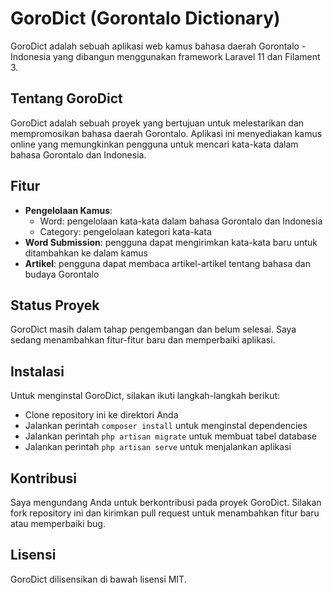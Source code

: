 # GoroDict (Gorontalo Dictionary)

GoroDict adalah sebuah aplikasi web kamus bahasa daerah Gorontalo - Indonesia yang dibangun menggunakan framework Laravel 11 dan Filament 3.

## Tentang GoroDict

GoroDict adalah sebuah proyek yang bertujuan untuk melestarikan dan mempromosikan bahasa daerah Gorontalo. Aplikasi ini menyediakan kamus online yang memungkinkan pengguna untuk mencari kata-kata dalam bahasa Gorontalo dan Indonesia.

## Fitur

* **Pengelolaan Kamus**:
    + Word: pengelolaan kata-kata dalam bahasa Gorontalo dan Indonesia
    + Category: pengelolaan kategori kata-kata
* **Word Submission**: pengguna dapat mengirimkan kata-kata baru untuk ditambahkan ke dalam kamus
* **Artikel**: pengguna dapat membaca artikel-artikel tentang bahasa dan budaya Gorontalo

## Status Proyek

GoroDict masih dalam tahap pengembangan dan belum selesai. Saya sedang menambahkan fitur-fitur baru dan memperbaiki aplikasi.

## Instalasi

Untuk menginstal GoroDict, silakan ikuti langkah-langkah berikut:

* Clone repository ini ke direktori Anda
* Jalankan perintah `composer install` untuk menginstal dependencies
* Jalankan perintah `php artisan migrate` untuk membuat tabel database
* Jalankan perintah `php artisan serve` untuk menjalankan aplikasi

## Kontribusi

Saya mengundang Anda untuk berkontribusi pada proyek GoroDict. Silakan fork repository ini dan kirimkan pull request untuk menambahkan fitur baru atau memperbaiki bug.

## Lisensi

GoroDict dilisensikan di bawah lisensi MIT.
